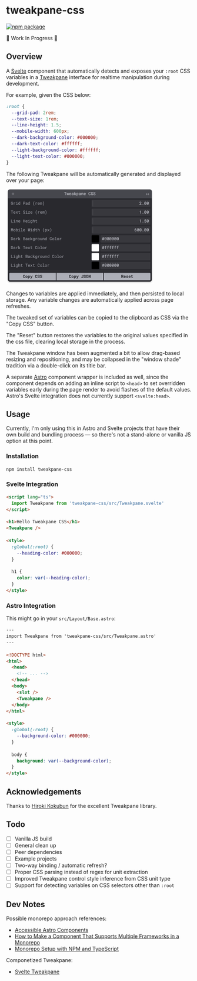# tweakpane-css

<a href="https://npmjs.com/package/eleventy-plugin-parcel"><img src="https://img.shields.io/npm/v/eleventy-plugin-parcel.svg" alt="npm package"></a>

🚧 Work In Progress 🚧

## Overview

A [Svelte](https://svelte.dev) component that automatically detects and exposes your `:root` CSS variables in a [Tweakpane](https://cocopon.github.io/tweakpane/) interface for realtime manipulation during development.

For example, given the CSS below:

```css
:root {
  --grid-pad: 2rem;
  --text-size: 1rem;
  --line-height: 1.5;
  --mobile-width: 600px;
  --dark-background-color: #000000;
  --dark-text-color: #ffffff;
  --light-background-color: #ffffff;
  --light-text-color: #000000;
}
```

The following Tweakpane will be automatically generated and displayed over your page:

<img src="./screenshot.webp" width="401px" alt="Tweakpane CSS panel" />

Changes to variables are applied immediately, and then persisted to local storage. Any variable changes are automatically applied across page refreshes.

The tweaked set of variables can be copied to the clipboard as CSS via the "Copy CSS" button.

The "Reset" button restores the variables to the original values specified in the css file, clearing local storage in the process.

The Tweakpane window has been augmented a bit to allow drag-based resizing and repositioning, and may be collapsed in the "window shade" tradition via a double-click on its title bar.

A separate [Astro](https://astro.build) component wrapper is included as well, since the component depends on adding an inline script to `<head>` to set overridden variables early during the page render to avoid flashes of the default values. Astro's Svelte integration does not currently support `<svelte:head>`.

## Usage

Currently, I'm only using this in Astro and Svelte projects that have their own build and bundling process — so there's not a stand-alone or vanilla JS option at this point.

### Installation

```shell
npm install tweakpane-css
```

### Svelte Integration

```html
<script lang="ts">
  import Tweakpane from 'tweakpane-css/src/Tweakpane.svelte'
</script>

<h1>Hello Tweakpane CSS</h1>
<Tweakpane />

<style>
  :global(:root) {
    --heading-color: #000000;
  }

  h1 {
    color: var(--heading-color);
  }
</style>
```

### Astro Integration

This might go in your `src/Layout/Base.astro`:

```html
---
import Tweakpane from 'tweakpane-css/src/Tweakpane.astro'
---

<!DOCTYPE html>
<html>
  <head>
    <!-- ... -->
  </head>
  <body>
    <slot />
    <Tweakpane />
  </body>
</html>

<style>
  :global(:root) {
    --background-color: #000000;
  }

  body {
    background: var(--background-color);
  }
</style>
```

## Acknowledgements

Thanks to [Hiroki Kokubun](https://cocopon.me) for the excellent Tweakpane library.

## Todo

- [ ] Vanilla JS build
- [ ] General clean up
- [ ] Peer dependencies
- [ ] Example projects
- [ ] Two-way binding / automatic refresh?
- [ ] Proper CSS parsing instead of regex for unit extraction
- [ ] Improved Tweakpane control style inference from CSS unit type
- [ ] Support for detecting variables on CSS selectors other than `:root`

## Dev Notes

Possible monorepo approach references:

- [Accessible Astro Components](https://github.com/markteekman/accessible-astro-components)
- [How to Make a Component That Supports Multiple Frameworks in a Monorepo](https://css-tricks.com/make-a-component-multiple-frameworks-in-a-monorepo/)
- [Monorepo Setup with NPM and TypeScript](https://plainenglish.io/blog/monorepo-setup-with-npm-and-typescript)

Componetized Tweakpane:

- [Svelte Tweakpane](https://github.com/pierogis/svelte-tweakpane)
